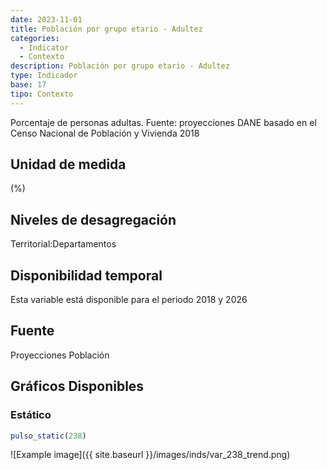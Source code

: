 ```yaml
---
date: 2023-11-01
title: Población por grupo etario - Adultez
categories:
  - Indicator
  - Contexto
description: Población por grupo etario - Adultez
type: Indicador
base: 17
tipo: Contexto
--- 
```


Porcentaje de personas adultas.
Fuente: proyecciones DANE basado en el Censo Nacional de Población y Vivienda 2018

## Unidad de medida
(%)

## Niveles de desagregación
Territorial:Departamentos

## Disponibilidad temporal
Esta variable está disponible para el periodo 2018 y 2026

## Fuente
Proyecciones Población

## Gráficos Disponibles

### Estático

``` R
pulso_static(238)
```

![Example image]({{ site.baseurl }}/images/inds/var_238_trend.png)